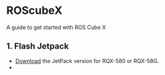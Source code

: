 # ROScubeX
A guide to get started with ROS Cube X
## 1. Flash Jetpack
- [Download](https://www.adlinktech.com/Products/ROS2_Solution/ROS2_Controller/ROScube-X?lang=en) the JetPack version for RQX-580 or RQX-58G.
- 
